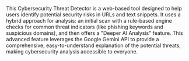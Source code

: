 This Cybersecurity Threat Detector is a web-based tool designed to help users identify potential security risks in URLs and text snippets. It uses a hybrid approach for analysis: an initial scan with a rule-based engine checks for common threat indicators (like phishing keywords and suspicious domains), and then offers a "Deeper AI Analysis" feature. This advanced feature leverages the Google Gemini API to provide a comprehensive, easy-to-understand explanation of the potential threats, making cybersecurity analysis accessible to everyone.
